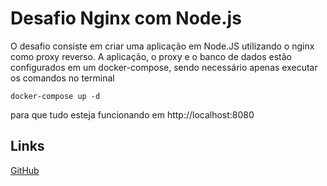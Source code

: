 # Desafio Nginx com Node.js

O desafio consiste em criar uma aplicação em Node.JS utilizando o nginx como proxy reverso.
A aplicação, o proxy e o banco de dados estão configurados em um docker-compose, sendo necessário apenas executar os comandos no terminal

```
docker-compose up -d
```

para que tudo esteja funcionando em http://localhost:8080

## Links 

[GitHub](https://github.com/rodrigoaustincascao/fullcycle-docker/tree/main/Desafio%2002)


